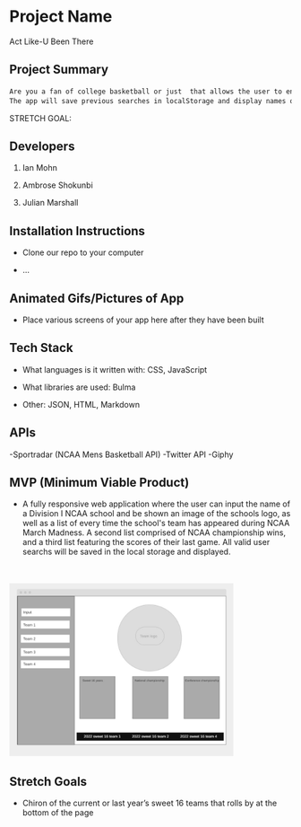 # Project Name
Act Like-U Been There

## Project Summary
```bash
Are you a fan of college basketball or just  that allows the user to enter a Division 1 university and it will give them a count of how many times the team has been to the Sweet Sixteen as well as display the years, number of national Championships (with corresponding years) and a picture of the teams current logo (styling).
The app will save previous searches in localStorage and display names of the last 5 teams searched with clickable links to the corresponding results page.
```
STRETCH GOAL:

## Developers

1. Ian Mohn

2. Ambrose Shokunbi

3. Julian Marshall

## Installation Instructions

- Clone our repo to your computer

- ...


## Animated Gifs/Pictures of App

- Place various screens of your app here after they have been built

## Tech Stack

- What languages is it written with: CSS, JavaScript

- What libraries are used: Bulma

- Other: JSON, HTML, Markdown


## APIs

-Sportradar (NCAA Mens Basketball API)
-Twitter API
-Giphy

## MVP (Minimum Viable Product)

- A fully responsive web application where the user can input the name of a Division I NCAA
school and be shown an image of the schools logo, as well as a list of every time the school's team
has appeared during NCAA March Madness. A second list comprised of NCAA championship wins, and a third 
list featuring the scores of their last game. All valid user searchs will be saved in the local storage 
and displayed.
<br>
<br>

<img  src="./assets/images/Wireframe mockup.jpg" width="400" >


## Stretch Goals

- Chiron of the current or last year’s sweet 16 teams that rolls by at the bottom of the page
